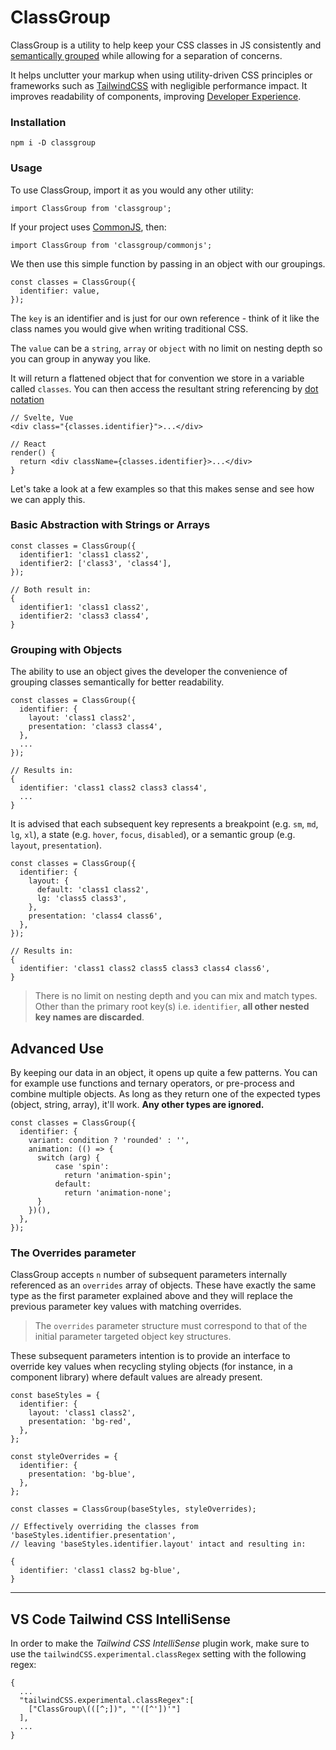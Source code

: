 # ClassGroup

ClassGroup is a utility to help keep your CSS classes in JS consistently and [semantically grouped](https://cube.fyi/grouping/) while allowing for a separation of concerns. 

It helps unclutter your markup when using utility-driven CSS principles or frameworks such as [TailwindCSS](https://tailwindcss.com) with negligible performance impact. It improves readability of components, improving [Developer Experience](https://github.blog/2023-06-08-developer-experience-what-is-it-and-why-should-you-care/).

### Installation

```
npm i -D classgroup
```

### Usage

To use ClassGroup, import it as you would any other utility: 

```
import ClassGroup from 'classgroup';
```

If your project uses [CommonJS](https://en.wikipedia.org/wiki/CommonJS), then:

```
import ClassGroup from 'classgroup/commonjs';
```

We then use this simple function by passing in an object with our groupings. 

```
const classes = ClassGroup({
  identifier: value,
});
```

The `key` is an identifier and is just for our own reference - think of it like the class names you would give when writing traditional CSS.

The `value` can be a `string`, `array` or `object` with no limit on nesting depth so you can group in anyway you like. 

It will return a flattened object that for convention we store in a variable called `classes`. You can then access the resultant string referencing by [dot notation](https://developer.mozilla.org/en-US/docs/Web/JavaScript/Reference/Operators/Property_accessors#dot_notation)


```
// Svelte, Vue
<div class="{classes.identifier}">...</div>

// React
render() {
  return <div className={classes.identifier}>...</div>
}
```

Let's take a look at a few examples so that this makes sense and see how we can apply this.


### Basic Abstraction with Strings or Arrays

```
const classes = ClassGroup({
  identifier1: 'class1 class2',
  identifier2: ['class3', 'class4'],
});

// Both result in:
{
  identifier1: 'class1 class2',
  identifier2: 'class3 class4',
}
```

### Grouping with Objects

The ability to use an object gives the developer the convenience of grouping classes semantically for better readability.

```
const classes = ClassGroup({
  identifier: {
    layout: 'class1 class2',
    presentation: 'class3 class4',
  },
  ...
});

// Results in:
{
  identifier: 'class1 class2 class3 class4',
  ...
}
```

It is advised that each subsequent key represents a breakpoint (e.g. `sm`, `md`, `lg`, `xl`), a state (e.g. `hover`, `focus`, `disabled`), or a semantic group (e.g. `layout`, `presentation`).

```
const classes = ClassGroup({
  identifier: {
    layout: {
      default: 'class1 class2',
      lg: 'class5 class3',
    },
    presentation: 'class4 class6',
  },
});

// Results in:
{
  identifier: 'class1 class2 class5 class3 class4 class6',
}
```

> There is no limit on nesting depth and you can mix and match types. Other than the primary root key(s) i.e. `identifier`, **all other nested key names are discarded**.

## Advanced Use

By keeping our data in an object, it opens up quite a few patterns. You can for example use functions and ternary operators, or pre-process and combine multiple objects. As long as they return one of the expected types (object, string, array), it'll work. **Any other types are ignored.**

```
const classes = ClassGroup({
  identifier: {
    variant: condition ? 'rounded' : '',
    animation: (() => {
      switch (arg) {
          case 'spin':
            return 'animation-spin';
          default:
            return 'animation-none';
      }
    })(),
  },
});
```

### The Overrides parameter

ClassGroup accepts `n` number of subsequent parameters internally referenced as an `overrides` array of objects. These have exactly the same type as the first parameter explained above and they will replace the previous parameter key values with matching overrides.

> The `overrides` parameter structure must correspond to that of the initial parameter targeted object key structures.

These subsequent parameters intention is to provide an interface to override key values when recycling styling objects (for instance, in a component library) where default values are already present.

```
const baseStyles = {
  identifier: {
    layout: 'class1 class2',
    presentation: 'bg-red',
  },
};

const styleOverrides = {
  identifier: {
    presentation: 'bg-blue',
  },
};

const classes = ClassGroup(baseStyles, styleOverrides);

// Effectively overriding the classes from 'baseStyles.identifier.presentation',
// leaving 'baseStyles.identifier.layout' intact and resulting in:

{
  identifier: 'class1 class2 bg-blue',
}
```
---
## VS Code Tailwind CSS IntelliSense
In order to make the *Tailwind CSS IntelliSense* plugin work, make sure to use the `tailwindCSS.experimental.classRegex` setting with the following regex:
```
{
  ...
  "tailwindCSS.experimental.classRegex":[
    ["ClassGroup\(([^;])", "'([^'])'"]
  ],
  ...
}
```
